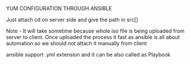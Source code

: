 YUM CONFIGURATION THROUGH ANSIBLE

Just attach cd on server  side and give the path in src[]

Note - It will take sometime because whole iso file is being uploaded from server to client. Once uploaded the process it fast 
as ansible is all about automation so we should not attach it manually from client  

ansible support .yml extension and it can be  also called as Playbook

